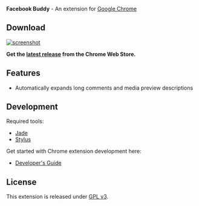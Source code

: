 **Facebook Buddy** - An extension for [Google Chrome](http://www.google.com/chrome/)

## Download

<a href="http://j.mp/fb-buddy"><img src="http://specious.github.io/facebook-buddy/screenshot.png" alt="screenshot"></a>

**Get the [latest release](https://chrome.google.com/webstore/detail/geljpicaffommfbmjigfiahodeliobjg) from the Chrome Web Store.**

## Features

* Automatically expands long comments and media preview descriptions

## Development

Required tools:

* [Jade](http://jade-lang.com/)
* [Stylus](http://learnboost.github.io/stylus/)

Get started with Chrome extension development here:

* [Developer's Guide](http://developer.chrome.com/extensions/devguide.html)

## License

This extension is released under [GPL v3](http://www.gnu.org/licenses/gpl-3.0.txt).